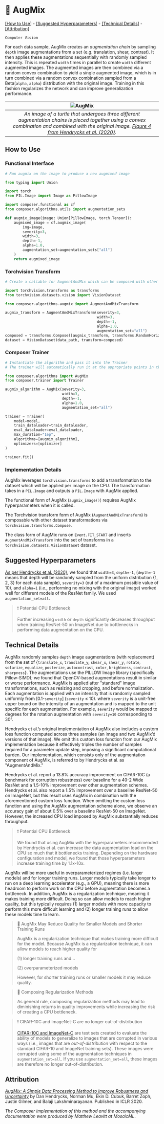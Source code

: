 # 🎨 AugMix

[\[How to Use\]](#how-to-use) - [\[Suggested Hyperparameters\]](#suggested-hyperparameters) - [\[Technical Details\]](#technical-details) - [\[Attribution\]](#attribution)

`Computer Vision`

For each data sample, AugMix creates an _augmentation chain_ by sampling `depth` image augmentations from a set (e.g. translation, shear, contrast).
It then applies these augmentations sequentially with randomly sampled intensity.
This is repeated `width` times in parallel to create `width` different augmented images.
The augmented images are then combined via a random convex combination to yield a single augmented image, which is in turn combined via a random convex combination sampled from a Beta(`alpha`, `alpha`) distribution with the original image.
Training in this fashion regularizes the network and can improve generalization performance.

| ![AugMix](https://storage.googleapis.com/docs.mosaicml.com/images/methods/aug_mix.png) |
|:--:
|*An image of a turtle that undergoes three different augmentation chains is pieced together using a convex combination and combined with the original image. [Figure 4 from Hendrycks et al. (2020)](https://arxiv.org/abs/1912.02781).*|

## How to Use

### Functional Interface

```python
# Run augmix on the image to produce a new augmixed image

from typing import Union

import torch
from PIL.Image import Image as PillowImage

import composer.functional as cf
from composer.algorithms.utils import augmentation_sets

def augmix_image(image: Union[PillowImage, torch.Tensor]):
    augmixed_image = cf.augmix_image(
        img=image,
        severity=3,
        width=3,
        depth=-1,
        alpha=1.0,
        augmentation_set=augmentation_sets["all"]
    )
    return augmixed_image
```

### Torchvision Transform

<!--pytest.mark.skip-->
```python
# Create a callable for AugmentAndMix which can be composed with other image augmentations

import torchvision.transforms as transforms
from torchvision.datasets.vision import VisionDataset

from composer.algorithms.augmix import AugmentAndMixTransform

augmix_transform = AugmentAndMixTransform(severity=3,
                                          width=3,
                                          depth=-1,
                                          alpha=1.0,
                                          augmentation_set="all")
composed = transforms.Compose([augmix_transform, transforms.RandomHorizontalFlip()])
dataset = VisionDataset(data_path, transform=composed)
```

### Composer Trainer

<!--pytest.mark.gpu-->
<!--pytest.mark.timeout(15)-->
```python
# Instantiate the algorithm and pass it into the Trainer
# The trainer will automatically run it at the appropriate points in the training loop

from composer.algorithms import AugMix
from composer.trainer import Trainer

augmix_algorithm = AugMix(severity=3,
                          width=3,
                          depth=-1,
                          alpha=1.0,
                          augmentation_set="all")

trainer = Trainer(
    model=model,
    train_dataloader=train_dataloader,
    eval_dataloader=eval_dataloader,
    max_duration="1ep",
    algorithms=[augmix_algorithm],
    optimizers=[optimizer]
)

trainer.fit()
```

### Implementation Details

AugMix leverages `torchvision.transforms` to add a transformation to the dataset which will be applied per image on the CPU. The transformation takes in a `PIL.Image` and outputs a `PIL.Image` with AugMix applied.

The functional form of AugMix (`augmix_image()`) requires AugMix hyperparameters when it is called.

The Torchvision transform form of AugMix (`AugmentAndMixTransform`) is composable with other dataset transformations via `torchvision.transforms.Compose`.

The class form of AugMix runs on `Event.FIT_START` and inserts `AugmentAndMixTransform` into the set of transforms in a `torchvision.datasets.VisionDataset` dataset.

## Suggested Hyperparameters

[As per Hendrycks et al. (2020)](https://arxiv.org/abs/1912.02781), we found that `width=3`, `depth=-1`, (`depth=-1` means that depth will be randomly sampled from the uniform distribution {1, 2, 3} for each data sample), `severity=3` (out of a maximum possible value of 10), and `alpha=1` (i.e., performing no mixing with the original image) worked well for different models of the ResNet family. We used `augmentation_set=all`.

> ❗ Potential CPU Bottleneck
>
> Further increasing `width` or `depth` significantly decreases throughput when training ResNet-50 on ImageNet due to bottlenecks in performing data augmentation on the CPU.

## Technical Details

AugMix randomly samples `depth` image augmentations (with replacement) from the set of {`translate_x`, `translate_y`, `shear_x`, `shear_y`, `rotate`, `solarize`, `equalize`, `posterize`, `autocontrast`, `color`, `brightness`, `contrast`, `sharpness`}.
The augmentations use the PILLOW Image library (specifically Pillow-SIMD); we found that OpenCV-based augmentations result in similar or worse performance.
AugMix is applied after "standard" image transformations, such as resizing and cropping, and before normalization.
Each augmentation is applied with an intensity that is randomly sampled uniformly from \[0.1-`severity`\] (`severity` ≤ 10). where `severity` is a unit-free upper bound on the intensity of an augmentation and is mapped to the unit specific for each augmentation. For example, `severity` would be mapped to degrees for the rotation augmentation with `severity=10` corresponding to 30°.

Hendrycks et al.’s original implementation of AugMix also includes a custom loss function computed across three samples (an image and two AugMix’d versions of that image).
We omit this custom loss function from our AugMix implementation because it effectively triples the number of samples required for a parameter update step, imposing a significant computational burden.
Our implementation, which consists only of the augmentation component of AugMix, is referred to by Hendrycks et al. as "AugmentAndMix."

Hendrycks et al. report a 13.8% accuracy improvement on CIFAR-10C (a benchmark for corruption robustness) over baseline for a 40-2 Wide ResNet and a 1.5-10% improvement over other augmentation schemes.
Hendrycks et al. also report a 1.5% improvement over a baseline ResNet-50 on ImageNet, but this result uses AugMix in combination with the aforementioned custom loss function.
When omitting the custom loss function and using the AugMix augmentation scheme alone, we observe an accuracy gain of about 0.5% over a baseline ResNet-50 on ImageNet.
However, the increased CPU load imposed by AugMix substantially reduces throughput.

> ❗ Potential CPU Bottleneck
>
> We found that using AugMix with the hyperparameters recommended by Hendrycks et al. can increase the data augmentation load on the CPU so much that it bottlenecks training.
> Depending on the hardware configuration and model, we found that those hyperparameters increase training time by 1.1x-10x.

AugMix will be more useful in overparameterized regimes (i.e. larger models) and for longer training runs.
Larger models typically take longer to run on a deep learning accelerator (e.g., a GPU), meaning there is more headroom to perform work on the CPU before augmentation becomes a bottleneck.
In addition, AugMix is a regularization technique, meaning it makes training more difficult.
Doing so can allow models to reach higher quality, but this typically requires (1) larger models with more capacity to perform this more difficult learning and (2) longer training runs to allow these models time to learn.

> 🚧 AugMix May Reduce Quality for Smaller Models and Shorter Training Runs
>
> AugMix is a regularization technique that makes training more difficult for the model.
> Because AugMix is a regularization technique, it can allow models to reach higher quality for
>
> (1) longer training runs and...
>
> (2) overparameterized models
>
> However, for shorter training runs or smaller models it may reduce quality.

> 🚧 Composing Regularization Methods
>
> As general rule, composing regularization methods may lead to diminishing returns in quality improvements while increasing the risk of creating a CPU bottleneck.

> ❗ CIFAR-10C and ImageNet-C are no longer out-of-distribution
>
> [CIFAR-10C and ImageNet-C](https://github.com/hendrycks/robustness) are test sets created to evaluate the ability of models to generalize to images that are corrupted in various ways (i.e., images that are _out-of-distribution_ with respect to the standard CIFAR-10 and ImageNet training sets).
> These images were corrupted using some of the augmentation techniques in `augmentation_set=all`.
> If you use `augmentation_set=all`, these images are therefore no longer out-of-distribution.

## Attribution

[*AugMix: A Simple Data Processing Method to Improve Robustness and Uncertainty*](https://arxiv.org/abs/1912.02781) by Dan Hendrycks, Norman Mu, Ekin D. Cubuk, Barret Zoph, Justin Gilmer, and Balaji Lakshminarayanan. Published in ICLR 2020.

*The Composer implementation of this method and the accompanying documentation were produced by Matthew Leavitt at MosaicML.*
